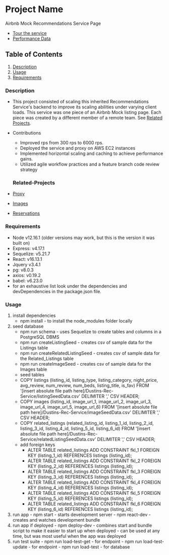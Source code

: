 # Project Name
Airbnb Mock Recommendations Service Page
- [Tour the service](https://www.loom.com/share/5e889a77319a422187aee7aa54e3f0cb)
- [Performance Data](./StressTestGraph.png)

## Table of Contents

1. [Description](#Description)
2. [Usage](#Usage)
3. [Requirements](#Requirements)


### Description

 - This project consisted of scaling this inherited Recommendations Service's backend to improve its scaling abilities under varying client loads.  This service was one piece of an Airbnb Mock listing page.  Each piece was created by a different member of a remote team. See [Related Projects](#Related-Projects).

 - Contributions
    - Improved rps from 300 rps to 6000 rps.
    - Deployed the service and proxy on AWS EC2 instances
    - Implemented horizontal scaling and caching to achieve performance gains.
    - Utilized agile workflow practices and a feature branch code review strategy

    ### Related-Projects
  - [Proxy](https://github.com/rpt19-eckert/Dustins-Rec-Proxy)
  - [Images](https://github.com/rpt19-eckert/Photo-Carousel-Service)
  - [Reservations](https://github.com/rpt19-eckert/David-Service-Res)

### Requirements

- Node v12.16.1 (older versions may work, but this is the version it was built on)
- Express: v4.17.1
- Sequelize: v5.21.7
- React: v16.13.1
- Jquery v3.4.1
- pg: v8.0.3
- axios: v0.19.2
- babel: v6.23.0
- for an exhaustive list look under the dependencies and devDependencies in the package.json file.

### Usage

 1. install dependencies
    - npm install - to install the node_modules folder locally
 2. seed database
    - npm run schema - uses Sequelize to create tables and columns in a PostgreSQL DBMS
    - npm run createListingSeed - creates csv of sample data for the Listings table
    -  npm run createRelatedListingSeed - creates csv of sample data for the Related_Listings table
    - npm run createImageSeed - creates csv of sample data for the Images table
    - seed tables
     - COPY listings (listing_id, listing_type, listing_category, night_price, avg_review, num_review, num_beds, listing_title, is_fav) FROM '[insert absolute file path here]/Dustins-Rec-Service/listingSeedData.csv' DELIMITER ',' CSV HEADER;
     - COPY images (listing_id, image_url_1, image_url_2, image_url_3, image_url_4, image_url_5, image_url_6) FROM '[insert absolute file path here]/Dustins-Rec-Service/imageSeedData.csv' DELIMITER ',' CSV HEADER;
     - COPY related_listings (related_listing_id, listing_1_id, listing_2_id, listing_3_id, listing_4_id, listing_5_id, listing_6_id) FROM '[insert absolute file path here]/Dustins-Rec-Service/relatedListingSeedData.csv' DELIMITER ',' CSV HEADER;
     - add foreign keys
       - ALTER TABLE related_listings ADD CONSTRAINT fkl_1 FOREIGN KEY (listing_1_id) REFERENCES listings (listing_id);
       - ALTER TABLE related_listings ADD CONSTRAINT fkl_2 FOREIGN KEY (listing_2_id) REFERENCES listings (listing_id);
       - ALTER TABLE related_listings ADD CONSTRAINT fkl_3 FOREIGN KEY (listing_3_id) REFERENCES listings (listing_id);
       - ALTER TABLE related_listings ADD CONSTRAINT fkl_4 FOREIGN KEY (listing_4_id) REFERENCES listings (listing_id);
       - ALTER TABLE related_listings ADD CONSTRAINT fkl_5 FOREIGN KEY (listing_5_id) REFERENCES listings (listing_id);
       - ALTER TABLE related_listings ADD CONSTRAINT fkl_6 FOREIGN KEY (listing_6_id) REFERENCES listings (listing_id);
  3. run app
    - npm start - starts development server
    - npm react-dev - creates and watches development bundle
  4. run app if deployed
    - npm deploy-dev - combines start and bundle script to make it easier to start up when deployed
    - can be used at any time, but was most useful when the app was deployed
  5. run test suite
    - npm run load-test-get - for endpoint
    - npm run load-test-update - for endpoint
    - npm run load-test - for database



